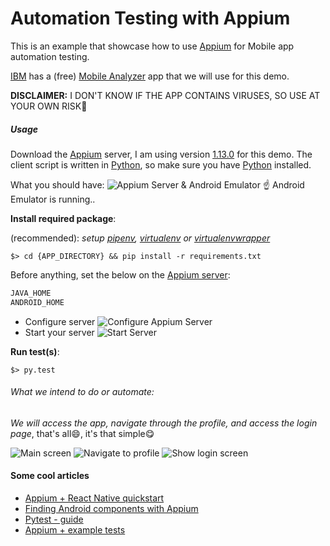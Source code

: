 # Automation Testing with Appium

This is an example that showcase how to use [Appium](http://appium.io/) for Mobile app automation testing.

[IBM](https://www.ibm.com/) has a (free) [Mobile Analyzer](https://www.ibm.com/support/knowledgecenter/en/SSYJJF_1.0.0/ApplicationSecurityonCloud/appseccloud_results_samplescans.html) app that we will use for this demo.

**DISCLAIMER:** I DON'T KNOW IF THE APP CONTAINS VIRUSES, 
SO USE AT YOUR OWN RISK:speak_no_evil:

##### Usage
Download the [Appium](http://appium.io/) server, 
I am using version [1.13.0](https://github.com/appium/appium-desktop/releases/tag/v1.13.0) 
for this demo. The client script is written in [Python](https://www.python.org/), 
so make sure you have [Python](https://www.python.org/) installed.

What you should have:
![Appium Server & Android Emulator](img/android+appium.png)
:point_up: Android Emulator is running..


**Install required package**:

(recommended): *setup [pipenv](https://pipenv.readthedocs.io/en/latest/), [virtualenv](https://virtualenv.pypa.io/en/latest/) or [virtualenvwrapper](https://virtualenvwrapper.readthedocs.io/en/latest/)*

```
$> cd {APP_DIRECTORY} && pip install -r requirements.txt
```

Before anything, set the below on the [Appium server](https://github.com/appium/appium-desktop/releases):
```java
JAVA_HOME
ANDROID_HOME
```


- Configure server
![Configure Appium Server](img/edit_config.png)
- Start your server
![Start Server](img/start_server.png)

**Run test(s)**:
```
$> py.test
```

###### What we intend to do or automate:

*We will access the app, navigate through the profile, and access
the login page*, that's all:smile:, it's that simple:yum:

![Main screen](img/main.png)
![Navigate to profile](img/show_dropdown.png)
![Show login screen](img/login.png)


#### Some cool articles
- [Appium + React Native quickstart](https://chase-seibert.github.io/blog/2017/01/06/appium-react-native-quickstart.html)
- [Finding Android components with Appium](https://medium.com/@iiroalhonen/finding-android-components-with-appium-107d3ce2e344)
- [Pytest - guide](http://doc.pytest.org/en/latest/usage.html)
- [Appium + example tests](https://github.com/appium-boneyard/sample-code/tree/master/sample-code/examples)
